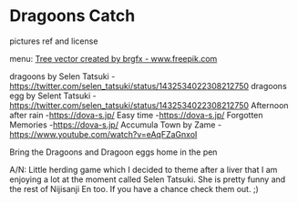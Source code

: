 # Dragoons Catch

pictures ref and license

menu: <a href="https://www.freepik.com/vectors/tree">Tree vector created by brgfx - www.freepik.com</a>

dragoons by Selen Tatsuki -https://twitter.com/selen_tatsuki/status/1432534022308212750
dragoons egg by Selent Tatsuki -https://twitter.com/selen_tatsuki/status/1432534022308212750
Afternoon after rain -https://dova-s.jp/
Easy time -https://dova-s.jp/
Forgotten Memories -https://dova-s.jp/
Accumula Town by Zame -https://www.youtube.com/watch?v=eAqFZaGnxoI

Bring the Dragoons and Dragoon eggs home in the pen

A/N:
Little herding game which I decided to theme after a liver that I am enjoying a lot at the moment called Selen Tatsuki. She is pretty funny and the rest of Nijisanji En too. If you have a chance check them out. ;)
